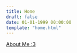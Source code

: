 ```yaml
---
title: Home
draft: false
date: 01-01-1999 00:00:00
template: "home.html"
---
```


[About Me :3](./about)
